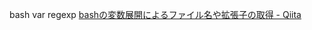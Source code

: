 bash var regexp
[bashの変数展開によるファイル名や拡張子の取得 \- Qiita]( https://qiita.com/mriho/items/b30b3a33e8d2e25e94a8#%E3%82%B7%E3%82%A7%E3%83%AB%E3%81%AE%E5%A4%89%E6%95%B0%E5%B1%95%E9%96%8B%E3%82%92%E5%88%A9%E7%94%A8%E3%81%97%E3%81%9F%E5%A0%B4%E5%90%88 )
